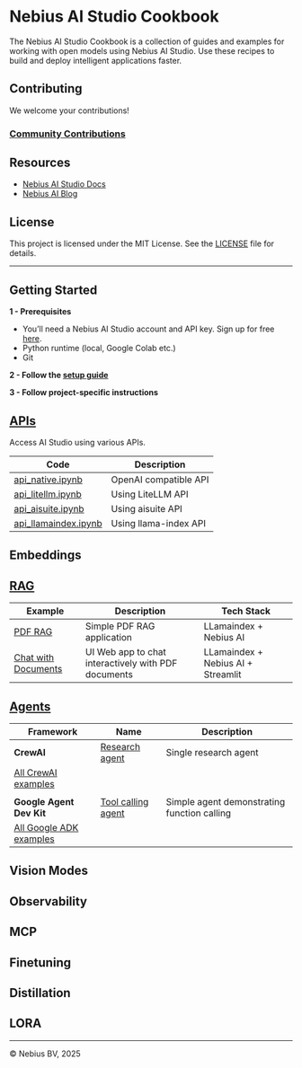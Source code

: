 # Nebius AI Studio Cookbook

The Nebius AI Studio Cookbook is a collection of guides and examples for working with open models using Nebius AI Studio. Use these recipes to build and deploy intelligent applications faster.

## Contributing

We welcome your contributions!

### [Community Contributions](community/README.md)


## Resources

- [Nebius AI Studio Docs](https://docs.nebius.com/studio)
- [Nebius AI Blog](https://nebius.com/blog)

## License

This project is licensed under the MIT License. See the [LICENSE](LICENSE) file for details.

---

## Getting Started

**1 - Prerequisites**

- You’ll need a Nebius AI Studio account and API key. Sign up for free [here](https://studio.nebius.com/).
- Python runtime (local, Google Colab etc.)
- Git

**2 - Follow the [setup guide](setup-dev-env.md)**

**3 - Follow project-specific instructions**

## [APIs](api/)

Access AI Studio using various APIs.

| Code                                       | Description           |
|--------------------------------------------|-----------------------|
| [api_native.ipynb](api/api_native.ipynb)         | OpenAI compatible API |
| [api_litellm.ipynb](api/api_litellm.ipynb)       | Using LiteLLM API     |
| [api_aisuite.ipynb](api/api_aisuite.ipynb)       | Using aisuite API     |
| [api_llamaindex.ipynb](api/api_llamaindex.ipynb) | Using llama-index API |



## Embeddings


## [RAG](rag/)

| Example                             | Description                                         | Tech Stack                         |
|-------------------------------------|-----------------------------------------------------|------------------------------------|
| [PDF RAG](rag/rag-pdf-llama-index/) | Simple PDF RAG application                          | LLamaindex + Nebius AI     |
| [Chat with Documents](rag/chat-with-pdf)  | UI Web app to chat interactively with PDF documents | LLamaindex + Nebius AI + Streamlit |

## [Agents](agents/)


| Framework | Name                                          | Description           |
|-----------|-----------------------------------------------|-----------------------|
| **CrewAI**    | [Research agent](agents/crewai/starter-agent) | Single research agent |
|      [All CrewAI examples](agents/crewai/)      |    | |
|           |     | |
| **Google Agent Dev Kit**    | [Tool calling agent](agents/google-adk/tool-calling) | Simple agent demonstrating function calling |
|  [All Google ADK examples](agents/google-adk/)         |     | |

## Vision Modes


## Observability

## MCP

## Finetuning

## Distillation

## LORA

---
© Nebius BV, 2025

